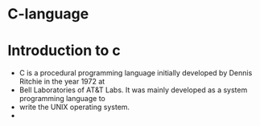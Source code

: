 # C-language
# Introduction to c
- C is a procedural programming language initially developed by Dennis Ritchie in the year 1972 at
- Bell Laboratories of AT&T Labs. It was mainly developed as a system programming language to
- write the UNIX operating system.
- 
